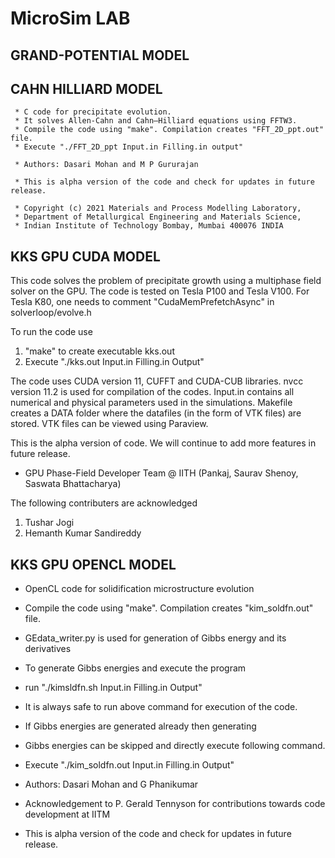 # MicroSim LAB


  ## GRAND-POTENTIAL MODEL 


  ## CAHN HILLIARD MODEL
     * C code for precipitate evolution. 
     * It solves Allen-Cahn and Cahn–Hilliard equations using FFTW3.  
     * Compile the code using "make". Compilation creates "FFT_2D_ppt.out" file. 
     * Execute "./FFT_2D_ppt Input.in Filling.in output" 

     * Authors: Dasari Mohan and M P Gururajan

     * This is alpha version of the code and check for updates in future release. 

     * Copyright (c) 2021 Materials and Process Modelling Laboratory,
     * Department of Metallurgical Engineering and Materials Science, 
     * Indian Institute of Technology Bombay, Mumbai 400076 INDIA

  ## KKS GPU CUDA MODEL
  This code solves the problem of precipitate growth using a multiphase field solver on the GPU.
  The code is tested on Tesla P100 and Tesla V100.
  For Tesla K80, one needs to comment "CudaMemPrefetchAsync" in solverloop/evolve.h

  To run the code use 
  1. "make" to create executable kks.out
  2. Execute "./kks.out Input.in Filling.in Output"

  The code uses CUDA version 11, CUFFT and CUDA-CUB libraries. 
  nvcc version 11.2 is used for compilation of the codes.
  Input.in contains all numerical and physical parameters used in the simulations. 
  Makefile creates a  DATA folder where the datafiles (in the form of VTK files) are stored.
  VTK files can be viewed using Paraview.

  This is the alpha version of code. We will continue to add more features in future release.


  - GPU Phase-Field Developer Team @ IITH
    (Pankaj, Saurav Shenoy, Saswata Bhattacharya)

  The following contributers are acknowledged
  1. Tushar Jogi
  2. Hemanth Kumar Sandireddy

  ## KKS GPU OPENCL MODEL

   * OpenCL code for solidification microstructure evolution 

   * Compile the code using "make". Compilation creates "kim_soldfn.out" file. 
   * GEdata_writer.py is used for generation of Gibbs energy and its derivatives
   * To generate Gibbs energies and execute the program
   * run "./kimsldfn.sh  Input.in Filling.in Output"
   * It is always safe to run above command for execution of the code.

   * If Gibbs energies are generated already then generating 
   * Gibbs energies can be skipped and directly execute following command.
   * Execute "./kim_soldfn.out Input.in Filling.in Output" 

   * Authors: Dasari Mohan and G Phanikumar
   * Acknowledgement to P. Gerald Tennyson for contributions towards code development at IITM

   * This is alpha version of the code and check for updates in future release. 
